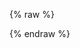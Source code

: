 {% raw %}
<script src="https://unpkg.com/vue/dist/vue.js"></script>
<script>
    var basePath = "/";
    if (window.location.hostname === "axellience.github.io")
    	basePath = "/vue-gwt/";
    
    var script = document.createElement("script");
    script.src = basePath + "resources/scripts/VueGwtExamples.nocache.js";
    document.head.appendChild(script);
</script>
<script>
	window.FullJsComponent = Vue.extend({
		template: "<div>I Come In Peace From the JS World.</div>"
	});
	window.FullJsWithMethodsComponent = Vue.extend({
		template: "<div>My Value: {{ value }}. My Value x2: {{ multiplyBy2(value) }}</div>",
        data: function () {
            return {
            	value: 10
            }
		},
        methods: {
			multiplyBy2: function (value) {
                return value * 2;
			}
        }
	});
	window.ParentJsComponent = Vue.extend({
		data: function () {
			return {
				parentMessage: "This is a message from the Parent"
			};
		},
		methods: {
			parentMultiplyBy2: function (value) {
				return value * 2;
			}
		},
        computed: {
			parentComputed: function () {
				return "Computed Message | " + this.parentMessage;
			}
        }
	});
</script>
{% endraw %}